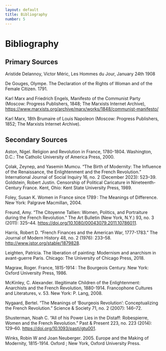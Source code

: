 ```yaml
---
layout: default
title: Bibliography
number: 5
---
```


# Bibliography

## Primary Sources

Aristide Delannoy, Victor Méric, Les Hommes du Jour, January 24th 1908

De Gouges, Olympe. The Declaration of the Rights of Woman and of the Female Citizen. 1791.

Karl Marx and Friedrich Engels, Manifesto of the Communist Party (Moscow: Progress Publishers, 1848; The Marxists Internet Archive), https://www.marxists.org/archive/marx/works/1848/communist-manifesto/

Karl Marx, 18th Brumaire of Louis Napoleon (Moscow: Progress Publishers, 1852; The Marxists Internet Archive).


## Secondary Sources

Aston, Nigel. Religion and Revolution in France, 1780-1804. Washington, D.C.: The Catholic University of America Press, 2000.

Çolak, Zeynep, and Yasemin Mumcu. “The Birth of Modernity: The Influence of the Renaissance, the Enlightenment and the French Revolution.” International Journal of Social Inquiry 16, no. 2 (December 2023): 523–39. 
Goldstein, Robert Justin. Censorship of Political Caricature in Nineteenth-Century France. Kent, Ohio: Kent State University Press, 1989. 

Foley, Susan K. Women in France since 1789 : The Meanings of Difference. New York: Palgrave Macmillan, 2004.

Freund, Amy. “The Citoyenne Tallien: Women, Politics, and Portraiture during the French Revolution.” The Art Bulletin (New York, N.Y.) 93, no. 3 (2011): 325–44. https://doi.org/10.1080/00043079.2011.10786011.  

Harris, Robert D. “French Finances and the American War, 1777-1783.” The Journal of Modern History 48, no. 2 (1976): 233–58. http://www.jstor.org/stable/1879828.

Leighten, Patricia. The liberation of painting: Modernism and anarchism in avant-guerre Paris. Chicago: The University of Chicago Press, 2018. 

Magraw, Roger. France, 1815-1914 : The Bourgeois Century. New York: Oxford University Press, 1986.

McKinley, C. Alexander. Illegitimate Children of the Enlightenment: Anarchists and the French Revolution, 1880-1914. Francophone Cultures and Literatures, v. 53. New York: P. Lang, 2008. 

Nygaard, Bertel. “The Meanings of ‘Bourgeois Revolution’: Conceptualizing the French Revolution.” Science & Society 71, no. 2 (2007): 146–72.

Shusterman, Noah C. “All of his Power Lies in the Distaff: Robespierre, Women and the French Revolution.” Past & Present 223, no. 223 (2014): 129–60. https://doi.org/10.1093/pastj/gtu001. 

Winks, Robin W and Joan Neuberger. 2005. Europe and the Making of Modernity, 1815-1914. Oxford ; New York, Oxford University Press.
